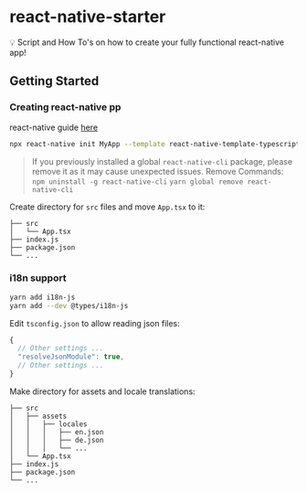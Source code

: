 # react-native-starter
💡 Script and How To's on how to create your fully functional react-native app!

## Getting Started

### Creating react-native pp
react-native guide [here](https://facebook.github.io/react-native/docs/getting-started)

```bash
npx react-native init MyApp --template react-native-template-typescript
```

> If you previously installed a global `react-native-cli` package, please remove it as it may cause unexpected issues. Remove Commands:
> `npm uninstall -g react-native-cli`
> `yarn global remove react-native-cli`

Create directory for `src` files and move `App.tsx` to it:

```
├── src
│   └── App.tsx
├── index.js
├── package.json
└── ...
```

### i18n support

```bash
yarn add i18n-js
yarn add --dev @types/i18n-js
```

Edit `tsconfig.json` to allow reading json files:
```javascript
{
  // Other settings ...
  "resolveJsonModule": true,
  // Other settings ...
}
```

Make directory for assets and locale translations:

```
├── src
│   ├── assets
│   │   ├── locales
│   │   │   ├── en.json
│   │   │   ├── de.json
│   │   │   └── ...
│   └── App.tsx
├── index.js
├── package.json
└── ...
```

